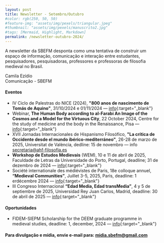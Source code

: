 ```yaml
---
layout: post
title: Newsletter - Setembro/Outubro
#color: rgb(250, 50, 50)
#feature-img: "assets/img/pexels/triangular.jpeg"
#thumbnail: "assets/img/pexels/manuscrito2.jpg"
#tags: [Mermaid, Highlight, Markdown]
permalink: /newsletter-outubro-2024/
---
```


A newsletter da SBEFM desponta como uma tentativa de construir um espaço de informação, comunicação e interação entre estudantes, pesquisadores, pesquisadoras, professores e professoras de filosofia medieval no Brasil.

Camila Ezídio <br />
Comunicação - SBEFM

#### Eventos
- IV Ciclo de Palestras do NICE (2024), **"800 anos de nascimento de Tomás de Aquino"**, 31/10/2024 e 01/11/2024 — [info](https://sites.google.com/view/nice-uem/eventos){:target="_blank"}
- Webinar, **The Human Body according to al-Farabi An Image of the Cosmos and a Model for the Virtuous City**, 22 October 2024, Centre for the study of medicine and the body in the Renaissance, Pisa — [info](https://csmbr.fondazionecomel.org/events/online-lectures/the-body-in-al-farabi/){:target="_blank"}
- XVII Jornadas Internacionales de Hispanismo Filosófico, **"La crítica de Occidente desde el mundo ibérico-mediterráneo"**, 26-28 de marzo de 2025, Universitat de València, dedline: 15 de novembro — info <secretaria@ahf-filosofia.es>
- **Workshop de Estudos Medievais** (WEM), 10 e 11 de abril de 2025, Faculdade de Letras da Universidade do Porto, Portugal, deadline; 31 de dezembro de 2024 — [info](http://gihmedieval.blogspot.com){:target="_blank"}
- Société internationale des médiévistes de Paris, 18e colloque annuel, **“Medieval Communities”**, Juillet 3-5, 2025, Paris, deadline: 1 erdécembre 2024 — [info](https://imsparis.hypotheses.org){:target="_blank"}
- III Congreso Internacional **“Edad Media, Edad transMedia”**, 4 y 5 de septiembre de 2025, Universidad Rey Juan Carlos, Madrid, deadline: 30 de abril de 2025 — [info](https://eventos.urjc.es/122467/detail/iii-congreso-internacional-edad-media-edad-transmedia.html){:target="_blank"}

#### Oportunidades
- FIDEM-SIEPM Scholarship for the DEEM graduate programme in medieval studies, deadline: 1, december, 2024 — [info](https://hiw.kuleuven.be/siepm/fidem-siepm-scholarship){:target="_blank"}




#### Para divulgação e mídia, envie e-mail para: <midia.sbefm@gmail.com>
